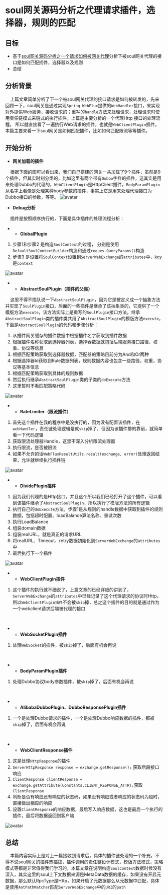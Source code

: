 # soul网关源码分析之代理请求插件，选择器，规则的匹配

## 目标

- 基于[soul网关源码分析之一个请求如何被网关代理](./soul_6.md)分析下被soul网关代理的接口是如何匹配插件，选择器以及规则
- 总结

## 分析背景

&nbsp; &nbsp; 上篇文章简单分析了下一个被soul网关代理的接口请求是如何被转发的，先来回顾一下，soul网关是通过实现`Spring WebFlux`提供的`WebHandler`接口，来实现对外提供Web服务，接收请求的；重写的`handle`方法来处理请求，处理请求时使用责任链模式来链式的执行插件，上篇是主要分析的一个代理Http 接口的处理流程， 所以就直接看了一遍执行Web请求的插件，也就是`WebClientPlugin`插件，本篇主要来看一下soul网关是如何匹配插件，比如如何匹配限流等等插件。

## 开始分析

- **网关加载的插件**

&nbsp; &nbsp; 根据下面的图可以看出来，我们自己搭建的网关一共加载了9个插件，虽然是9个插件，但其实时刻分类的，比如这里有两个带有`Dubbo`字样的插件，这其实是用来处理Dubbo的代理的，`WebClientPlugin`是HttpClient插件，`BodyParamPlugin`从名字上看像是处理某种body参数的插件，事实上它是用来处理代理接口为Dubbo接口的参数，等等。
![avatar](_media/../../../../_media/image/source_code/soul/plugins.jpg)

- **Debug分析**

&nbsp; &nbsp; 插件是按照顺序执行的，下面是具体插件的处理流程分析：

- - **GlobalPlugin**

1. 步骤1和步骤2 是构造`SoulContext`的过程， 分别是使用`DefaultSoulContextBuilder`构造和通过`reques.QueryParams()`构造
2. 步骤3 是设置将`SoulContext`设置到`ServerWebExchange`的`attributes`中，key是`context`

![avatar](_media/../../../../_media/image/source_code/soul/GlobalPlugin.jpg)

- - **AbstractSoulPlugin（插件的父类）**

&nbsp; &nbsp; 这里不得不插队说一下`AbstractSoulPlugin`，因为它是被定义成一个抽象方法并实现了`SoulPlugin`接口，后面的一些插件是继承了该抽象类的，它提供了一个模版方法`execute`，该方法实际上是重写的`SoulPlugin`接口方法，继承`AbstractSoulPlugin`类的插件类共用了`AbstractSoulPlugin`的模版方法`execute`，下面是`AbstractSoulPlugin`的代码和步骤分析：

1. 从插件网关缓存的插件数据中根据插件名字获取到插件数据
2. 根据插件名称获取到选择器列表，选择器数据就包括后端服务接口路径、权重、协议等信息
3. 根据匹配策略获取到选择器数据，匹配器的策略目前分为And和Or两种
4. 根据选择器Id获取到Rule数据列表，规则数据内容也包含一些路径，权重，协议等基本信息
5. 根据匹配策略获取到具体的规则数据
6. 然后执行继承`AbstractSoulPlugin`类的子类的`doExecute`方法
7. 这里暂时不看匹配策略代码

![avatar](_media/../../../../_media/image/source_code/soul/AbstractPluginExe.jpg)

- - **RateLimiter（限流插件）**

1. 首先这个插件在我的程序中是没执行的，因为没有配置该插件，在`webHandler`，责任链处理逻辑是就`skip`掉了，但因为该插件排的靠前，就简单看一下代码逻辑
2. 获取限流处理器Handle，这里不深入分析限流处理器
3. 执行限流，是否被限流
4. 如果不允许的话`WebFluxResultUtils.result(exchange, error)`处理返回结果，允许就继续执行插件链

![avatar](_media/../../../../_media/image/source_code/soul/rate-limiter-plugin.jpg)

- - **DividePlugin插件**

1. 因为我们代理的是Http接口，并且这个所以我们已经打开了这个插件，可以看到该插件继承了`AbstractSoulPlugin`，所以执行了模版方法的所有逻辑
2. 执行自己的`doExecute`方法，步骤1是从规则的handle数据中获取到插件的规则数据，包括超时配置、loadBalance算法名称、重试次数
3. 执行LoadBalance
4. 组装domain数据
5. 组装realURL，就是真正的请求URL
6. 将realURL、Timeout、retry数据初始化到`ServerWebExchange`的`attributes`中
7. 最后执行下一个插件

![avatar](_media/../../../../_media/image/source_code/soul/DividePlugin.jpg)

- - **WebClientPlugin插件**

1. 这个插件的执行就不细说了，上篇文章的已经详细的讲到了，`ServerWebExchange`的`attributes`中已经记录了这个代理请求的协议时Http，所以`WebClientPlugin插件`不会被`skip`掉，总之这个插件的目的就是通过作为一个webclient请求后端被代理的接口

<br>

- - **WebSocketPlugin插件**

1. 处理`WebSocket`的插件，被`skip`掉了，后面有机会再说

<br>

- - **BodyParamPlugin插件**

1. 处理Dubbo协议body参数插件，被`skip`掉了，后面有机会再说

<br>

- - **AlibabaDubboPlugin、DubboResponsePlugin插件**

1. 一个是处理Dubbo请求的插件，一个是处理Dubbo响应数据的插件，都被`skip`掉了，后面有机会再说


<br>

- - **WebClientResponse插件**

1. 这是处理`HttpResponse`的插件
2. `ServerHttpResponse response = exchange.getResponse();`  获取后段接口响应
3. `ClientResponse clientResponse = exchange.getAttribute(Constants.CLIENT_RESPONSE_ATTR);`获取`ClientResponse`
4. 判断是否有响应还有响应的状态码，如果没有响应或者响应的状态码为超时，直接做出相应的响应
5. 设置`ClientResponse`的响应数据，最后写入响应数据，这也是最后一个执行的插件，最后将数据返回到客户端

![avatar](_media/../../../../_media/image/source_code/soul/webclientresponse.jpg)

## 总结

&nbsp; &nbsp; 本篇内容实际上是对上一篇接收到请求后，具体的插件链处理的一个补充，不得不说soul网关的插件热插拔，插件调用的责任链设计模式，模版方法模式，策略模式等都是非常值得我们学习的，本篇文章在说明构造`SoulContext`数据时候没有深入，其实这里的soul上下文数据来源是MetaData数据的缓存，如果没有开启元数据，那么默认RpcType是Http，如果开启了元数据那么从元数据中匹配，具体是使用`AntPathMatcher`匹配`ServerWebExchange`中的`URI`的`path`